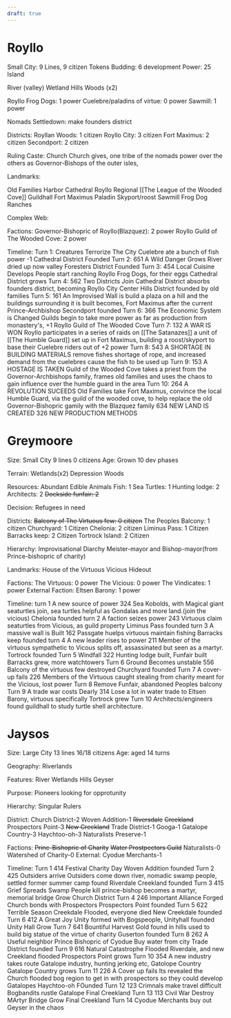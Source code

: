 ```yaml
---
draft: true
---
```

# Royllo

Small City: 9 Lines, 9 citizen Tokens
Budding: 6 development
Power: 25
Island

River (valley)
Wetland
Hills
Woods (x2)


Royllo Frog Dogs: 1 power
Cuelebre/paladins of virtue: 0 power
Sawmill: 1 power

Nomads Settledown: make founders district

Districts: 
Royllan Woods: 1 citizen
Royllo City: 3 citizen
Fort Maximus: 2 citizen
Secondport: 2 citizen

Ruling Caste: Church
Church gives, one tribe of the nomads power over the others as Governor-Bishops of the outer isles,

Landmarks:

Old Families Harbor
Cathedral Royllo
Regional [[The League of the Wooded Cove]] Guildhall
Fort Maximus
Paladin Skyport/roost
Sawmill
Frog Dog Ranches

Complex Web:

Factions:
Governor-Bishopric of Royllo(Blazquez): 2 power
Royllo Guild of The Wooded Cove: 2 power


Timeline:
Turn 1:
Creatures Terrorize The City
Cuelebre ate a bunch of fish power -1
Cathedral District Founded
Turn 2:
651 A Wild Danger Grows
River dried up now valley
Foresters District Founded
Turn 3:
454 Local Cuisine Develops
People start ranching Royllo Frog Dogs, for their eggs
Cathedral District grows
Turn 4:
562 Two Districts Join
Cathedral District absorbs founders district, becoming Royllo City Center
Hills District founded by old families
Turn 5:
161 An Improvised Wall is build
a plaza on a hill and the buildings surrounding it is built becomes, Fort Maximus after the current Prince-Archbishop
Secondport founded
Turn 6:
366 The Economic System is Changed
Guilds begin to take more power as far as production from  monastery's, +1 Royllo Guild of The Wooded Cove
Turn 7:
132  A WAR IS WON
Royllo participates in a series of raids on [[The Satanazes]] a unit of [[The Humble Guard]] set up in Fort Maximus, building a roost/skyport to base their Cuelebre riders out of +2 power
Turn 8:
543 A SHORTAGE IN BUILDING MATERIALS
remove fishes shortage of rope, and increased demand from the cuelebres cause the fish to be used up
Turn 9:
153 A HOSTAGE IS TAKEN
Guild of the Wooded Cove takes a priest from the Governor-Archbishops family, frames old families and uses the chaos to gain influence over the humble guard in the area
Turn 10:
264 A REVOLUTION SUCEEDS
Old Families take Fort Maximus, convince the local Humble Guard, via the guild of the wooded cove, to help replace the old Governor-Bishopric gamily with the Blazquez family
634 NEW LAND IS CREATED
326 NEW PRODUCTION METHODS
# Greymoore
Size: Small City 9 lines 0 citizens
Age: Grown 10 dev phases

Terrain:
Wetlands(x2)
Depression
Woods

Resources: 
Abundant Edible Animals
Fish: 1
Sea Turtles: 1
Hunting lodge: 2
Architects: 2
~~Dockside funfair: 2~~


Decision: Refugees in need

Districts:
~~Balcony of The Virtuous few: 0 citizen~~
The Peoples Balcony: 1 citizen
Churchyard: 1 Citizen
Chelonia: 2 citizen
Liminus Pass: 1 Citizen
Barracks keep: 2 Citizen
Tortrock Island: 2 Citizen


Hierarchy: Improvisational
Diarchy Meister-mayor and Bishop-mayor(from Prince-bishopric of charity)

Landmarks:
House of the Virtuous 
Vicious Hideout



Factions:
The Virtuous: 0 power
The Vicious: 0 power
The Vindicates: 1 power
External Faction:
Eltsen Barony: 1 power

Timeline:
turn 1
A new source of power 324
Sea Kobolds, with Magical giant seaturtles join, sea turtles helpful as Gondalas and more land.(join the vicious)
Chelonia founded
turn 2
A faction seizes power 243
Virtuous claim seaturtles from Vicious, as guild property
Liminus Pass founded
turn 3
A massive wall is Built 162
Passgate huelps virtuous maintain fishing
Barracks keep founded
turn 4
A new leader rises to power 211
Member of the virtuous sympathetic to Vicous splits off, assassinated but seen as a martyr.
Tortrock founded
Turn 5
Windfall 322
Hunting lodge built, Funfair built
Barracks grew, more watchtowers
Turn 6
Ground Becomes unstable 556
Balcony of the virtuous few destroyed
Churchyard founded
Turn 7
A cover-up fails 226
Members of the Virtuous caught stealing from charity meant for the Vicious, lost power
Turn 8
Remove Funfair, abandoned
Peoples balcony
Turn 9
A trade war costs Dearly 314
Lose a lot in water trade to Eltsen Barony, virtuous specifically
Tortrock grew
Turn 10
Architects/engineers found guildhall to study turtle shell architecture.

# Jaysos
Size: Large City 13 lines 16/18 citizens
Age: aged 14 turns

Geography: Riverlands

Features: River
Wetlands
Hills
Geyser

Purpose:
Pioneers looking for opprotunity

Hierarchy:
Singular Rulers

District: 
Church District-2
Woven Addition-1
~~Riversdale~~
~~Creekland~~
Prospectors Point-3
~~New Creekland~~
Trade District-1
Googa-1
Gatalope Country-3
Haychtoo-oh-3
Naturalists Preserve-1

Factions:
~~Princ-Bishopric of Charity~~
~~Water Prostpectors Guild~~
Naturalists-0
Watershed of Charity-0
External:
Cyodue Merchants-1

Timeline:
Turn 1
414 Festival
Charity Day
Woven Addition founded
Turn 2
425 Outsiders arrive
Outsiders come down river, nomadic swamp people, settled former summer camp found Riverdale
Creekland founded
Turn 3
415 Grief Spreads
Swamp People kill prince-bishop becomes a martyr, memorial bridge
Grow Church District
Turn 4
246 Important Alliance Forged
Church bonds with Prospectors
Prospectors Point founded
Turn 5
622 Terrible Season
Creekdale Flooded, everyone died
New Creekdale founded
Turn 6
412 A Great Joy
Unity formed with Bogspeople, Unityhall founded
Unity Hall Grow
Turn 7
641 Bountiful Harvest
Gold found in hills used to build big statue of the virtue of charity
Guserton founded
Turn 8
262 A Useful neighbor
Prince Bishopric of Cyodue Buy water from city
Trade District founded
Turn 9
616 Natural Catastrophe
Flooded Riverdale, and new Creekland flooded
Prospectors Point grows
Turn 10
354 A new industry takes route
Gatalope industry, hunting jerking etc, Gatolope Country
Gatalope Country grows
Turn 11
226 A Cover up fails
Its revealed the Church flooded bog region to get in with prospectors so they could develop Gatalopes
Haychtoo-oh FOunded
Turn 12
123 Crimnals make travel difficult
Bogbandits rustle Gatalope
Final Creekland
Turn 13
113 Civil War
Destroy MArtyr Bridge
Grow Final Creekland
Turn 14
Cyodue Merchants buy out Geyser in the chaos